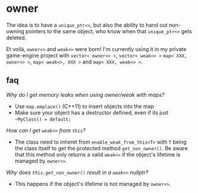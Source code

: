 # owner
The idea is to have a `unique_ptr<>`, but also the ability to hand out non-owning pointers to the same object, who know when that `unique_ptr<>` gets deleted. 

Et voilá, `owner<>` and `weak<>` were born! I'm currently using it in my private game-engine project with `vector< owner<> >`, `vector< weak<> >` `map< XXX, owner<> >`, `map< weak<>, XXX >` and `map< XXX, weak<> >`.

## faq
*Why do I get memory leaks when using owner/weak with maps?*
- Use `map.emplace()` (C++11) to insert objects into the map
- Make sure your object has a destructor defined, even if its just `~MyClass() = default;`

*How can I get `weak<>` from `this`?*
- The class need to inheret from `enable_weak_from_this<T>` with `T` being the class itself to get the protected method `get_non_owner()`. Be aware that this method only returns a valid `weak<>` if the object's lifetime is managed by `owner<>`.

*Why does `this.get_non_owner()` result in a `weak<>` nullptr?*
- This happens if the object's lifetime is not managed by `owner<>`.
